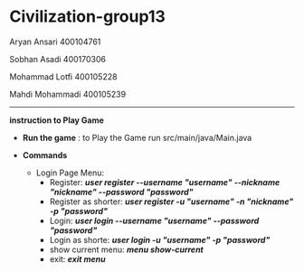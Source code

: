 # Civilization-group13
Aryan Ansari 400104761

Sobhan Asadi 400170306

Mohammad Lotfi 400105228

Mahdi Mohammadi 400105239

-------------------------------------------------------------------

**instruction to Play Game**

- **Run the game** : to Play the Game run src/main/java/Main.java
 
- **Commands**

  - Login Page Menu:
    -  Register: ***user register --username     "username"     --nickname     "nickname"     --password     "password"***
    -  Register as shorter: ***user register -u "username" -n "nickname" -p "password"***
    -  Login: ***user login --username "username" --password "password"***
    -  Login as shorte: ***user login -u "username" -p "password"***
    -  show current menu: ***menu show-current***
    -  exit: ***exit menu***
